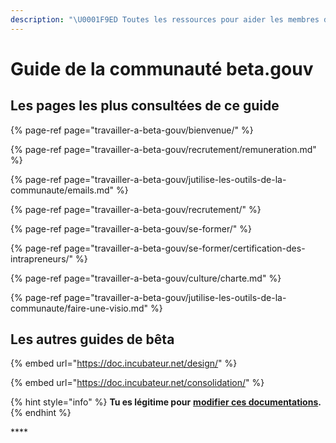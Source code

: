 ```yaml
---
description: "\U0001F9ED Toutes les ressources pour aider les membres de la communauté à s'y retrouver dans l'organisation beta.gouv.fr."
---
```


# Guide de la communauté beta.gouv

## Les pages les plus consultées de ce guide

{% page-ref page="travailler-a-beta-gouv/bienvenue/" %}

{% page-ref page="travailler-a-beta-gouv/recrutement/remuneration.md" %}

{% page-ref page="travailler-a-beta-gouv/jutilise-les-outils-de-la-communaute/emails.md" %}

{% page-ref page="travailler-a-beta-gouv/recrutement/" %}

{% page-ref page="travailler-a-beta-gouv/se-former/" %}

{% page-ref page="travailler-a-beta-gouv/se-former/certification-des-intrapreneurs/" %}

{% page-ref page="travailler-a-beta-gouv/culture/charte.md" %}

{% page-ref page="travailler-a-beta-gouv/jutilise-les-outils-de-la-communaute/faire-une-visio.md" %}

## Les autres guides de bêta

{% embed url="https://doc.incubateur.net/design/" %}

{% embed url="https://doc.incubateur.net/consolidation/" %}

{% hint style="info" %}
**Tu es légitime pour** [**modifier ces documentations**](travailler-a-beta-gouv/jutilise-les-outils-de-la-communaute/gitbook/comment-contribuer-a-cette-documentation.md)**.**
{% endhint %}

\*\*\*\*

